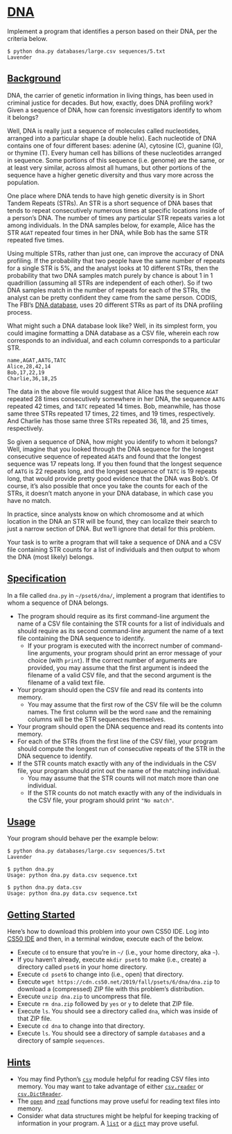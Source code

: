 <h1 id="dna"><a data-id="" href="#dna">DNA</a></h1>
<p>Implement a program that identifies a person based on their DNA, per the criteria below.</p>

<div class="highlighter-rouge"><div class="highlight"><pre class="highlight"><code>$ python dna.py databases/large.csv sequences/5.txt
Lavender
</code></pre></div></div>

<h2 id="background"><a data-id="" href="#background">Background</a></h2>


<p>DNA, the carrier of genetic information in living things, has been used in criminal justice for decades. But how, exactly, does DNA profiling work? Given a sequence of DNA, how can forensic investigators identify to whom it belongs?</p>

<p>Well, DNA is really just a sequence of molecules called nucleotides, arranged into a particular shape (a double helix). Each nucleotide of DNA contains one of four different bases: adenine (A), cytosine (C), guanine (G), or thymine (T). Every human cell has billions of these nucleotides arranged in sequence. Some portions of this sequence (i.e. genome) are the same, or at least very similar, across almost all humans, but other portions of the sequence have a higher genetic diversity and thus vary more across the population.</p>

<p>One place where DNA tends to have high genetic diversity is in Short Tandem Repeats (STRs). An STR is a short sequence of DNA bases that tends to repeat consecutively numerous times at specific locations inside of a person’s DNA. The number of times any particular STR repeats varies a lot among individuals. In the DNA samples below, for example, Alice has the STR <code class="highlighter-rouge">AGAT</code> repeated four times in her DNA, while Bob has the same STR repeated five times.</p>


<p>Using multiple STRs, rather than just one, can improve the accuracy of DNA profiling. If the probability that two people have the same number of repeats for a single STR is 5%, and the analyst looks at 10 different STRs, then the probability that two DNA samples match purely by chance is about 1 in 1 quadrillion (assuming all STRs are independent of each other). So if two DNA samples match in the number of repeats for each of the STRs, the analyst can be pretty confident they came from the same person. CODIS, The FBI’s <a href="https://www.fbi.gov/services/laboratory/biometric-analysis/codis/codis-and-ndis-fact-sheet">DNA database</a>, uses 20 different STRs as part of its DNA profiling process.</p>

<p>What might such a DNA database look like? Well, in its simplest form, you could imagine formatting a DNA database as a CSV file, wherein each row corresponds to an individual, and each column corresponds to a particular STR.</p>

<div class="highlighter-rouge"><div class="highlight"><pre class="highlight"><code>name,AGAT,AATG,TATC
Alice,28,42,14
Bob,17,22,19
Charlie,36,18,25
</code></pre></div></div>

<p>The data in the above file would suggest that Alice has the sequence <code class="highlighter-rouge">AGAT</code> repeated 28 times consecutively somewhere in her DNA, the sequence <code class="highlighter-rouge">AATG</code> repeated 42 times, and <code class="highlighter-rouge">TATC</code> repeated 14 times. Bob, meanwhile, has those same three STRs repeated 17 times, 22 times, and 19 times, respectively. And Charlie has those same three STRs repeated 36, 18, and 25 times, respectively.</p>

<p>So given a sequence of DNA, how might you identify to whom it belongs? Well, imagine that you looked through the DNA sequence for the longest consecutive sequence of repeated <code class="highlighter-rouge">AGAT</code>s and found that the longest sequence was 17 repeats long. If you then found that the longest sequence of <code class="highlighter-rouge">AATG</code> is 22 repeats long, and the longest sequence of <code class="highlighter-rouge">TATC</code> is 19 repeats long, that would provide pretty good evidence that the DNA was Bob’s. Of course, it’s also possible that once you take the counts for each of the STRs, it doesn’t match anyone in your DNA database, in which case you have no match.</p>

<p>In practice, since analysts know on which chromosome and at which location in the DNA an STR will be found, they can localize their search to just a narrow section of DNA. But we’ll ignore that detail for this problem.</p>

<p>Your task is to write a program that will take a sequence of DNA and a CSV file containing STR counts for a list of individuals and then output to whom the DNA (most likely) belongs.</p>

<h2 id="specification"><a data-id="" href="#specification">Specification</a></h2>

<p>In a file called <code class="highlighter-rouge">dna.py</code> in <code class="highlighter-rouge">~/pset6/dna/</code>, implement a program that identifies to whom a sequence of DNA belongs.</p>

<ul class="fa-ul">
  <li data-marker="*"><span class="fa-li"><i class="fas fa-circle"></i></span>The program should require as its first command-line argument the name of a CSV file containing the STR counts for a list of individuals and should require as its second command-line argument the name of a text file containing the DNA sequence to identify.
    <ul class="fa-ul">
      <li data-marker="*"><span class="fa-li"><i class="fas fa-circle"></i></span>If your program is executed with the incorrect number of command-line arguments, your program should print an error message of your choice (with <code class="highlighter-rouge">print</code>). If the correct number of arguments are provided, you may assume that the first argument is indeed the filename of a valid CSV file, and that the second argument is the filename of a valid text file.</li>
    </ul>
  </li>
  <li data-marker="*"><span class="fa-li"><i class="fas fa-circle"></i></span>Your program should open the CSV file and read its contents into memory.
    <ul class="fa-ul">
      <li data-marker="*"><span class="fa-li"><i class="fas fa-circle"></i></span>You may assume that the first row of the CSV file will be the column names. The first column will be the word <code class="highlighter-rouge">name</code> and the remaining columns will be the STR sequences themselves.</li>
    </ul>
  </li>
  <li data-marker="*"><span class="fa-li"><i class="fas fa-circle"></i></span>Your program should open the DNA sequence and read its contents into memory.</li>
  <li data-marker="*"><span class="fa-li"><i class="fas fa-circle"></i></span>For each of the STRs (from the first line of the CSV file), your program should compute the longest run of consecutive repeats of the STR in the DNA sequence to identify.</li>
  <li data-marker="*"><span class="fa-li"><i class="fas fa-circle"></i></span>If the STR counts match exactly with any of the individuals in the CSV file, your program should print out the name of the matching individual.
    <ul class="fa-ul">
      <li data-marker="*"><span class="fa-li"><i class="fas fa-circle"></i></span>You may assume that the STR counts will not match more than one individual.</li>
      <li data-marker="*"><span class="fa-li"><i class="fas fa-circle"></i></span>If the STR counts do not match exactly with any of the individuals in the CSV file, your program should print <code class="highlighter-rouge">"No match"</code>.</li>
    </ul>
  </li>
</ul>


<h2 id="usage"><a data-id="" href="#usage">Usage</a></h2>

<p>Your program should behave per the example below:</p>

<div class="highlighter-rouge"><div class="highlight"><pre class="highlight"><code>$ python dna.py databases/large.csv sequences/5.txt
Lavender
</code></pre></div></div>

<div class="highlighter-rouge"><div class="highlight"><pre class="highlight"><code>$ python dna.py
Usage: python dna.py data.csv sequence.txt
</code></pre></div></div>

<div class="highlighter-rouge"><div class="highlight"><pre class="highlight"><code>$ python dna.py data.csv
Usage: python dna.py data.csv sequence.txt
</code></pre></div></div>

<h2 id="getting-started"><a data-id="" href="#getting-started">Getting Started</a></h2>

<p>Here’s how to download this problem into your own CS50 IDE. Log into <a href="https://ide.cs50.io/">CS50 IDE</a> and then, in a terminal window, execute each of the below.</p>

<ul class="fa-ul">
  <li data-marker="*"><span class="fa-li"><i class="fas fa-circle"></i></span>Execute <code class="highlighter-rouge">cd</code> to ensure that you’re in <code class="highlighter-rouge">~/</code> (i.e., your home directory, aka <code class="highlighter-rouge">~</code>).</li>
  <li data-marker="*"><span class="fa-li"><i class="fas fa-circle"></i></span>If you haven’t already, execute <code class="highlighter-rouge">mkdir pset6</code> to make (i.e., create) a directory called <code class="highlighter-rouge">pset6</code> in your home directory.</li>
  <li data-marker="*"><span class="fa-li"><i class="fas fa-circle"></i></span>Execute <code class="highlighter-rouge">cd pset6</code> to change into (i.e., open) that directory.</li>
  <li data-marker="*"><span class="fa-li"><i class="fas fa-circle"></i></span>Execute <code class="highlighter-rouge">wget https://cdn.cs50.net/2019/fall/psets/6/dna/dna.zip</code> to download a (compressed) ZIP file with this problem’s distribution.</li>
  <li data-marker="*"><span class="fa-li"><i class="fas fa-circle"></i></span>Execute <code class="highlighter-rouge">unzip dna.zip</code> to uncompress that file.</li>
  <li data-marker="*"><span class="fa-li"><i class="fas fa-circle"></i></span>Execute <code class="highlighter-rouge">rm dna.zip</code> followed by <code class="highlighter-rouge">yes</code> or <code class="highlighter-rouge">y</code> to delete that ZIP file.</li>
  <li data-marker="*"><span class="fa-li"><i class="fas fa-circle"></i></span>Execute <code class="highlighter-rouge">ls</code>. You should see a directory called <code class="highlighter-rouge">dna</code>, which was inside of that ZIP file.</li>
  <li data-marker="*"><span class="fa-li"><i class="fas fa-circle"></i></span>Execute <code class="highlighter-rouge">cd dna</code> to change into that directory.</li>
  <li data-marker="*"><span class="fa-li"><i class="fas fa-circle"></i></span>Execute <code class="highlighter-rouge">ls</code>. You should see a directory of sample <code class="highlighter-rouge">databases</code> and a directory of sample <code class="highlighter-rouge">sequences</code>.</li>
</ul>


<h2 id="hints"><a data-id="" href="#hints">Hints</a></h2>

<ul class="fa-ul">
  <li data-marker="*"><span class="fa-li"><i class="fas fa-circle"></i></span>You may find Python’s <a href="https://docs.python.org/3/library/csv.html"><code class="highlighter-rouge">csv</code></a> module helpful for reading CSV files into memory. You may want to take advantage of either <a href="https://docs.python.org/3/library/csv.html#csv.reader"><code class="highlighter-rouge">csv.reader</code></a> or <a href="https://docs.python.org/3/library/csv.html#csv.DictReader"><code class="highlighter-rouge">csv.DictReader</code></a>.</li>
  <li data-marker="*"><span class="fa-li"><i class="fas fa-circle"></i></span>The <a href="https://docs.python.org/3.3/tutorial/inputoutput.html#reading-and-writing-files"><code class="highlighter-rouge">open</code></a> and <a href="https://docs.python.org/3.3/tutorial/inputoutput.html#methods-of-file-objects"><code class="highlighter-rouge">read</code></a> functions may prove useful for reading text files into memory.</li>
  <li data-marker="*"><span class="fa-li"><i class="fas fa-circle"></i></span>Consider what data structures might be helpful for keeping tracking of information in your program. A <a href="https://docs.python.org/3/tutorial/introduction.html#lists"><code class="highlighter-rouge">list</code></a> or a <a href="https://docs.python.org/3/tutorial/datastructures.html#dictionaries"><code class="highlighter-rouge">dict</code></a> may prove useful.</li>
</ul>




